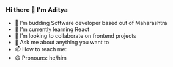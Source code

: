 ### Hi there 👋 I'm Aditya


- 🔭 I’m budding Software developer based out of Maharashtra
- 🌱 I’m currently learning React
- 👯 I’m looking to collaborate on frontend projects
- 💬 Ask me about anything you want to
- 📫 How to reach me: 
- 😄 Pronouns: he/him
<!--
**aditya-dhoble/aditya-dhoble** is a ✨ _special_ ✨ repository because its `README.md` (this file) appears on your GitHub profile.

Here are some ideas to get you started:

-->
